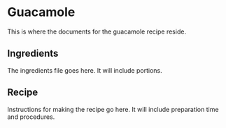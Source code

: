 # Guacamole

This is where the documents for the guacamole recipe reside.

## Ingredients

The ingredients file goes here. It will include portions.

## Recipe

Instructions for making the recipe go here. It will include preparation time and procedures.
